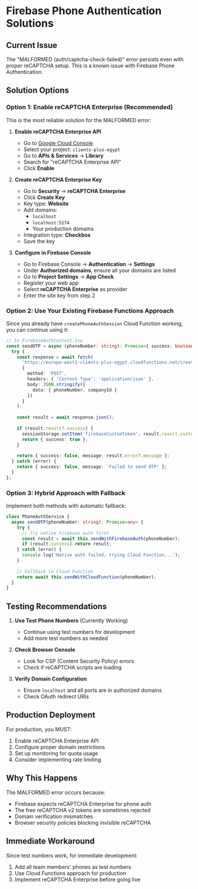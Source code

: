 # Firebase Phone Authentication Solutions

## Current Issue
The "MALFORMED (auth/captcha-check-failed)" error persists even with proper reCAPTCHA setup. This is a known issue with Firebase Phone Authentication.

## Solution Options

### Option 1: Enable reCAPTCHA Enterprise (Recommended)

This is the most reliable solution for the MALFORMED error:

1. **Enable reCAPTCHA Enterprise API**
   - Go to [Google Cloud Console](https://console.cloud.google.com/)
   - Select your project: `clients-plus-egypt`
   - Go to **APIs & Services** → **Library**
   - Search for "reCAPTCHA Enterprise API"
   - Click **Enable**

2. **Create reCAPTCHA Enterprise Key**
   - Go to **Security** → **reCAPTCHA Enterprise**
   - Click **Create Key**
   - Key type: **Website**
   - Add domains:
     - `localhost`
     - `localhost:5174`
     - Your production domains
   - Integration type: **Checkbox**
   - Save the key

3. **Configure in Firebase Console**
   - Go to Firebase Console → **Authentication** → **Settings**
   - Under **Authorized domains**, ensure all your domains are listed
   - Go to **Project Settings** → **App Check**
   - Register your web app
   - Select **reCAPTCHA Enterprise** as provider
   - Enter the site key from step 2

### Option 2: Use Your Existing Firebase Functions Approach

Since you already have `createPhoneAuthSession` Cloud Function working, you can continue using it:

```typescript
// In FirebaseAuthContext.tsx
const sendOTP = async (phoneNumber: string): Promise<{ success: boolean; message?: string }> => {
  try {
    const response = await fetch(
      'https://europe-west1-clients-plus-egypt.cloudfunctions.net/createPhoneAuthSession',
      {
        method: 'POST',
        headers: { 'Content-Type': 'application/json' },
        body: JSON.stringify({
          data: { phoneNumber, companyId }
        })
      }
    );
    
    const result = await response.json();
    
    if (result.result?.success) {
      sessionStorage.setItem('firebaseCustomToken', result.result.customToken);
      return { success: true };
    }
    
    return { success: false, message: result.error?.message };
  } catch (error) {
    return { success: false, message: 'Failed to send OTP' };
  }
};
```

### Option 3: Hybrid Approach with Fallback

Implement both methods with automatic fallback:

```typescript
class PhoneAuthService {
  async sendOTP(phoneNumber: string): Promise<any> {
    try {
      // Try native Firebase auth first
      const result = await this.sendWithFirebaseAuth(phoneNumber);
      if (result.success) return result;
    } catch (error) {
      console.log('Native auth failed, trying Cloud Function...');
    }
    
    // Fallback to Cloud Function
    return await this.sendWithCloudFunction(phoneNumber);
  }
}
```

## Testing Recommendations

1. **Use Test Phone Numbers** (Currently Working)
   - Continue using test numbers for development
   - Add more test numbers as needed

2. **Check Browser Console**
   - Look for CSP (Content Security Policy) errors
   - Check if reCAPTCHA scripts are loading

3. **Verify Domain Configuration**
   - Ensure `localhost` and all ports are in authorized domains
   - Check OAuth redirect URIs

## Production Deployment

For production, you MUST:

1. Enable reCAPTCHA Enterprise API
2. Configure proper domain restrictions
3. Set up monitoring for quota usage
4. Consider implementing rate limiting

## Why This Happens

The MALFORMED error occurs because:
- Firebase expects reCAPTCHA Enterprise for phone auth
- The free reCAPTCHA v2 tokens are sometimes rejected
- Domain verification mismatches
- Browser security policies blocking invisible reCAPTCHA

## Immediate Workaround

Since test numbers work, for immediate development:
1. Add all team members' phones as test numbers
2. Use Cloud Functions approach for production
3. Implement reCAPTCHA Enterprise before going live